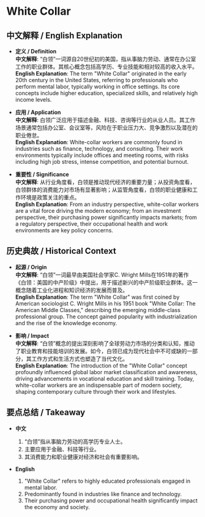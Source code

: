 # White Collar

## 中文解释 / English Explanation

* **定义 / Definition**  
  **中文解释**: “白领”一词源自20世纪初的美国，指从事脑力劳动、通常在办公室工作的职业群体。其核心概念包括高学历、专业技能和相对较高的收入水平。  
  **English Explanation**: The term "White Collar" originated in the early 20th century in the United States, referring to professionals who perform mental labor, typically working in office settings. Its core concepts include higher education, specialized skills, and relatively high income levels.

* **应用 / Application**  
  **中文解释**: 白领广泛应用于描述金融、科技、咨询等行业的从业人员。其工作场景通常包括办公室、会议室等，风险在于职业压力大、竞争激烈以及潜在的职业倦怠。  
  **English Explanation**: White-collar workers are commonly found in industries such as finance, technology, and consulting. Their work environments typically include offices and meeting rooms, with risks including high job stress, intense competition, and potential burnout.

* **重要性 / Significance**  
  **中文解释**: 从行业角度看，白领是推动现代经济的重要力量；从投资角度看，白领群体的消费能力对市场有显著影响；从监管角度看，白领的职业健康和工作环境是政策关注的重点。  
  **English Explanation**: From an industry perspective, white-collar workers are a vital force driving the modern economy; from an investment perspective, their purchasing power significantly impacts markets; from a regulatory perspective, their occupational health and work environments are key policy concerns.

## 历史典故 / Historical Context

* **起源 / Origin**  
  **中文解释**: “白领”一词最早由美国社会学家C. Wright Mills在1951年的著作《白领：美国的中产阶级》中提出，用于描述新兴的中产阶级职业群体。这一概念随着工业化进程和知识经济的发展而普及。  
  **English Explanation**: The term "White Collar" was first coined by American sociologist C. Wright Mills in his 1951 book "White Collar: The American Middle Classes," describing the emerging middle-class professional group. The concept gained popularity with industrialization and the rise of the knowledge economy.

* **影响 / Impact**  
  **中文解释**: “白领”概念的提出深刻影响了全球劳动力市场的分类和认知，推动了职业教育和技能培训的发展。如今，白领已成为现代社会中不可或缺的一部分，其工作方式和生活方式也塑造了当代文化。  
  **English Explanation**: The introduction of the "White Collar" concept profoundly influenced global labor market classification and awareness, driving advancements in vocational education and skill training. Today, white-collar workers are an indispensable part of modern society, shaping contemporary culture through their work and lifestyles.

## 要点总结 / Takeaway

* **中文**  
  1. “白领”指从事脑力劳动的高学历专业人士。
  2. 主要应用于金融、科技等行业。
  3. 其消费能力和职业健康对经济和社会有重要影响。

* **English**  
  1. "White Collar" refers to highly educated professionals engaged in mental labor.
  2. Predominantly found in industries like finance and technology.
  3. Their purchasing power and occupational health significantly impact the economy and society.